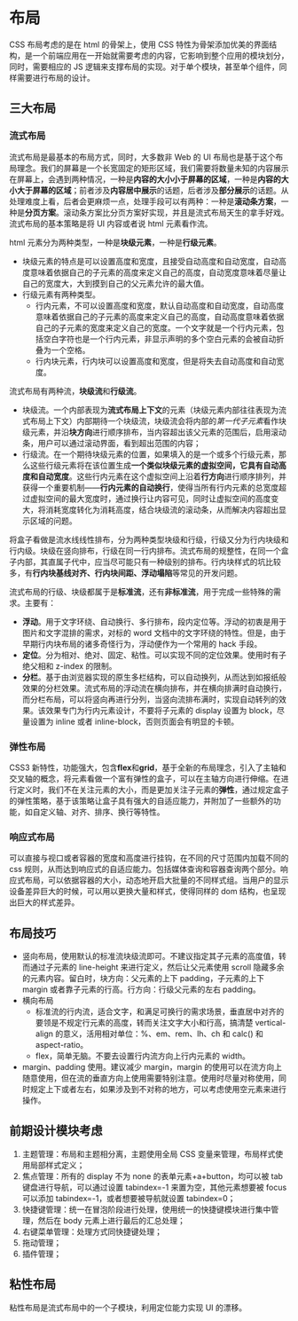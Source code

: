 # 布局

CSS 布局考虑的是在 html 的骨架上，使用 CSS 特性为骨架添加优美的界面结构，是一个前端应用在一开始就需要考虑的内容，它影响到整个应用的模块划分，同时，需要相应的 JS 逻辑来支撑布局的实现。对于单个模块，甚至单个组件，同样需要进行布局的设计。

## 三大布局

### 流式布局
流式布局是最基本的布局方式，同时，大多数非 Web 的 UI 布局也是基于这个布局理念。我们的屏幕是一个长宽固定的矩形区域，我们需要将数量未知的内容展示在屏幕上，会遇到两种情况，一种是**内容的大小小于屏幕的区域**，一种是**内容的大小大于屏幕的区域**；前者涉及**内容居中展示**的话题，后者涉及**部分展示**的话题。从处理难度上看，后者会更麻烦一点，处理手段可以有两种：一种是**滚动条方案**，一种是**分页方案**。滚动条方案比分页方案好实现，并且是流式布局天生的拿手好戏。流式布局的基本策略是将 UI 内容或者说 html 元素看作流。

html 元素分为两种类型，一种是**块级元素**，一种是**行级元素**。
+ 块级元素的特点是可以设置高度和宽度，且接受自动高度和自动宽度，自动高度意味着依据自己的子元素的高度来定义自己的高度，自动宽度意味着尽量让自己的宽度大，大到摸到自己的父元素允许的最大值。
+ 行级元素有两种类型。
  + 行内元素，不可以设置高度和宽度，默认自动高度和自动宽度，自动高度意味着依据自己的子元素的高度来定义自己的高度，自动高度意味着依据自己的子元素的宽度来定义自己的宽度。一个文字就是一个行内元素，包括空白字符也是一个行内元素，非显示声明的多个空白元素的会被自动折叠为一个空格。
  + 行内块元素，行内块可以设置高度和宽度，但是将失去自动高度和自动宽度。

流式布局有两种流，**块级流**和**行级流**。
+ 块级流。一个内部表现为**流式布局上下文**的元素（块级元素内部往往表现为流式布局上下文）内部期待一个块级流，块级流会将内部的*第一代子元素*看作块级元素，并沿**块方向**进行顺序排布，当内容超出该父元素的范围后，启用滚动条，用户可以通过滚动界面，看到超出范围的内容；
+ 行级流。在一个期待块级元素的位置，如果填入的是一个或多个行级元素，那么这些行级元素将在该位置生成**一个类似块级元素的虚拟空间，它具有自动高度和自动宽度**。这些行内元素在这个虚拟空间上沿着**行方向**进行顺序排列，并获得一个重要机制——**行内元素的自动换行**，使得当所有行内元素的总宽度超过虚拟空间的最大宽度时，通过换行让内容可见，同时让虚拟空间的高度变大，将消耗宽度转化为消耗高度，结合块级流的滚动条，从而解决内容超出显示区域的问题。

将盒子看做是流水线线性排布，分为两种类型块级和行级，行级又分为行内块级和行内级。块级在竖向排布，行级在同一行内排布。流式布局的规整性，在同一个盒子内部，其直属子代中，应当尽可能只有一种级别的排布。行内块样式的坑比较多，有**行内块基线对齐、行内块间距、浮动塌陷**等常见的开发问题。

流式布局的行级、块级都属于是**标准流**，还有**非标准流**，用于完成一些特殊的需求。主要有：
- **浮动**。用于文字环绕、自动换行、多行排布，段内定位等。浮动的初衷是用于图片和文字混排的需求，对标的 word 文档中的文字环绕的特性。但是，由于早期行内块布局的诸多奇怪行为，浮动便作为一个常用的 hack 手段。
- **定位**。分为相对、绝对、固定、粘性。可以实现不同的定位效果。使用时有子绝父相和 z-index 的限制。
- **分栏**。基于由浏览器实现的原生多栏结构，可以自动换列，从而达到如报纸般效果的分栏效果。流式布局的浮动流在横向排布，并在横向排满时自动换行，而分栏布局，可以将竖向再进行分列，当竖向流排布满时，实现自动转列的效果。该效果专门为行内元素设计，不要将子元素的 display 设置为 block，尽量设置为 inline 或者 inline-block，否则页面会有明显的卡顿。

### 弹性布局
CSS3 新特性，功能强大，包含**flex**和**grid**，基于全新的布局理念，引入了主轴和交叉轴的概念，将元素看做一个富有弹性的盒子，可以在主轴方向进行伸缩。在进行定义时，我们不在关注元素的大小，而是更加关注子元素的**弹性**，通过规定盒子的弹性策略，基于该策略让盒子具有强大的自适应能力，并附加了一些额外的功能，如自定义轴、对齐、排序、换行等特性。

### 响应式布局
可以直接与视口或者容器的宽度和高度进行挂钩，在不同的尺寸范围内加载不同的 css 规则，从而达到响应式的自适应能力。包括媒体查询和容器查询两个部分。响应式布局，可以依据容器的大小，动态地开启大批量的不同样式组。当用户的显示设备差异巨大的时候，可以用以更换大量和样式，使得同样的 dom 结构，也呈现出巨大的样式差异。

## 布局技巧
- 竖向布局，使用默认的标准流块级流即可。不建议指定其子元素的高度值，转而通过子元素的 line-height 来进行定义，然后让父元素使用 scroll 隐藏多余的元素内容。留白时，块方向：父元素的上下 padding，子元素的上下 margin 或者靠子元素的行高。行方向：行级父元素的左右 padding。
- 横向布局
  + 标准流的行内流，适合文字，和满足可换行的需求场景，垂直居中对齐的要领是不规定行元素的高度，转而关注文字大小和行高，搞清楚 vertical-align 的意义，活用相对单位：%、em、rem、lh、ch 和 calc() 和 aspect-ratio。
  + flex，简单无脑。不要去设置行内流方向上行内元素的 width。
- margin、padding 使用。建议减少 margin，margin 的使用可以在流方向上随意使用，但在流的垂直方向上使用需要特别注意。使用时尽量对称使用，同时规定上下或者左右，如果涉及到不对称的地方，可以考虑使用空元素来进行操作。

## 前期设计模块考虑
1. 主题管理：布局和主题相分离，主题使用全局 CSS 变量来管理，布局样式使用局部样式定义；
2. 焦点管理：所有的 display 不为 none 的表单元素+a+button，均可以被 tab 键盘进行导航，可以通过设置 tabindex=-1 来置为空，其他元素想要被 focus 可以添加 tabindex=-1，或者想要被导航就设置 tabindex=0；
3. 快捷键管理：统一在冒泡阶段进行处理，使用统一的快捷键模块进行集中管理，然后在 body 元素上进行最后的汇总处理；
4. 右键菜单管理：处理方式同快捷键处理；
5. 拖动管理；
6. 插件管理；

## 粘性布局

粘性布局是流式布局中的一个子模块，利用定位能力实现 UI 的漂移。
